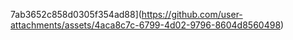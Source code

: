 
7ab3652c858d0305f354ad88](https://github.com/user-attachments/assets/4aca8c7c-6799-4d02-9796-8604d8560498)

